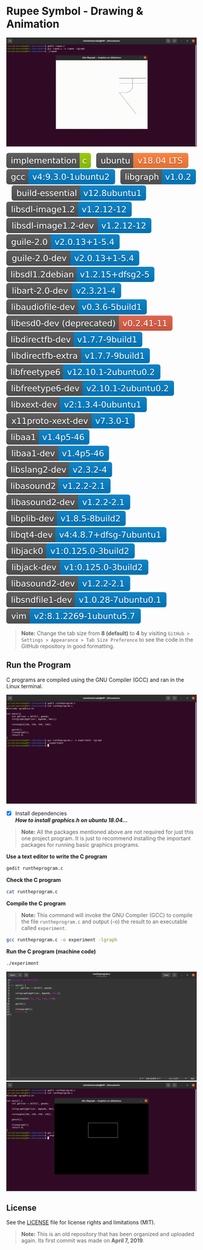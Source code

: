 # Rupee Symbol - Drawing & Animation

![Screenshot](rupee.gif?raw=true)

![Badge](badges/badge-01.svg?raw=true&sanitize=true)&emsp;![Badge](badges/badge-02.svg?raw=true&sanitize=true)&emsp;![Badge](badges/badge-03.svg?raw=true&sanitize=true)&emsp;![Badge](badges/badge-04.svg?raw=true&sanitize=true)&emsp;![Badge](badges/badge-05.svg?raw=true&sanitize=true)&emsp;![Badge](badges/badge-06.svg?raw=true&sanitize=true)&emsp;![Badge](badges/badge-07.svg?raw=true&sanitize=true)&emsp;![Badge](badges/badge-08.svg?raw=true&sanitize=true)&emsp;![Badge](badges/badge-09.svg?raw=true&sanitize=true)&emsp;![Badge](badges/badge-10.svg?raw=true&sanitize=true)&emsp;![Badge](badges/badge-11.svg?raw=true&sanitize=true)&emsp;![Badge](badges/badge-12.svg?raw=true&sanitize=true)&emsp;![Badge](badges/badge-13.svg?raw=true&sanitize=true)&emsp;![Badge](badges/badge-14.svg?raw=true&sanitize=true)&emsp;![Badge](badges/badge-15.svg?raw=true&sanitize=true)&emsp;![Badge](badges/badge-16.svg?raw=true&sanitize=true)&emsp;![Badge](badges/badge-17.svg?raw=true&sanitize=true)&emsp;![Badge](badges/badge-18.svg?raw=true&sanitize=true)&emsp;![Badge](badges/badge-19.svg?raw=true&sanitize=true)&emsp;![Badge](badges/badge-20.svg?raw=true&sanitize=true)&emsp;![Badge](badges/badge-21.svg?raw=true&sanitize=true)&emsp;![Badge](badges/badge-22.svg?raw=true&sanitize=true)&emsp;![Badge](badges/badge-23.svg?raw=true&sanitize=true)&emsp;![Badge](badges/badge-24.svg?raw=true&sanitize=true)&emsp;![Badge](badges/badge-25.svg?raw=true&sanitize=true)&emsp;![Badge](badges/badge-26.svg?raw=true&sanitize=true)&emsp;![Badge](badges/badge-27.svg?raw=true&sanitize=true)&emsp;![Badge](badges/badge-28.svg?raw=true&sanitize=true)&emsp;![Badge](badges/badge-29.svg?raw=true&sanitize=true)&emsp;![Badge](badges/badge-30.svg?raw=true&sanitize=true)&emsp;![Badge](badges/badge-31.svg?raw=true&sanitize=true&sanitize=true)

> **Note:** Change the tab size from **8 (default)** to **4** by visiting `GitHub > Settings > Appearance > Tab Size Preference` to see the code in the GitHub repository in good formatting.

## Run the Program
C programs are compiled using the GNU Compiler (GCC) and ran in the Linux terminal. 

![Screenshot](run-the-program-1.png?raw=true)

- [x] Install dependencies \
***How to install graphics.h on ubuntu 18.04...***

> **Note:** All the packages mentioned above are not required for just this one project program. It is just to recommend installing the important packages for running basic graphics programs.

**Use a text editor to write the C program**
```bash
gedit runtheprogram.c
```
**Check the C program**
```bash
cat runtheprogram.c
```
**Compile the C program**
> **Note:** This command will invoke the GNU Compiler (GCC) to compile the file `runtheprogram.c` and output (-o) the result to an executable called `experiment`.

```bash
gcc runtheprogram.c -o experiment -lgraph
```
**Run the C program (machine code)**
```bash
./experiment
```

![Screenshot](run-the-program-2.png?raw=true)
![Screenshot](run-the-program-3.png?raw=true)

## License
See the [LICENSE](LICENSE) file for license rights and limitations (MIT).
> **Note:** This is an old repository that has been organized and uploaded again. Its first commit was made on **April 7, 2019**.
